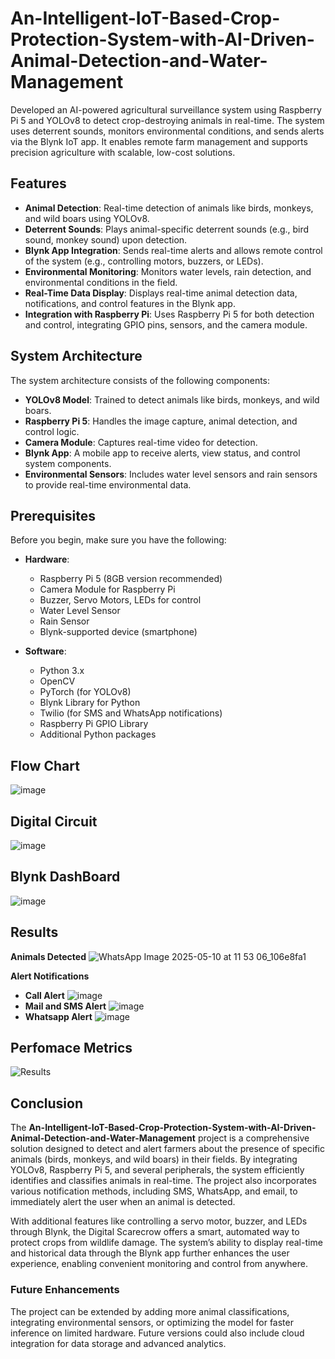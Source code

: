 # An-Intelligent-IoT-Based-Crop-Protection-System-with-AI-Driven-Animal-Detection-and-Water-Management
Developed an AI-powered agricultural surveillance system using Raspberry Pi 5 and YOLOv8 to detect crop-destroying animals in real-time. The system uses deterrent sounds, monitors environmental conditions, and sends alerts via the Blynk IoT app. It enables remote farm management and supports precision agriculture with scalable, low-cost solutions.

## Features

- **Animal Detection**: Real-time detection of animals like birds, monkeys, and wild boars using YOLOv8.
- **Deterrent Sounds**: Plays animal-specific deterrent sounds (e.g., bird sound, monkey sound) upon detection.
- **Blynk App Integration**: Sends real-time alerts and allows remote control of the system (e.g., controlling motors, buzzers, or LEDs).
- **Environmental Monitoring**: Monitors water levels, rain detection, and environmental conditions in the field.
- **Real-Time Data Display**: Displays real-time animal detection data, notifications, and control features in the Blynk app.
- **Integration with Raspberry Pi**: Uses Raspberry Pi 5 for both detection and control, integrating GPIO pins, sensors, and the camera module.

## System Architecture

The system architecture consists of the following components:
- **YOLOv8 Model**: Trained to detect animals like birds, monkeys, and wild boars.
- **Raspberry Pi 5**: Handles the image capture, animal detection, and control logic.
- **Camera Module**: Captures real-time video for detection.
- **Blynk App**: A mobile app to receive alerts, view status, and control system components.
- **Environmental Sensors**: Includes water level sensors and rain sensors to provide real-time environmental data.

## Prerequisites

Before you begin, make sure you have the following:

- **Hardware**:
  - Raspberry Pi 5 (8GB version recommended)
  - Camera Module for Raspberry Pi
  - Buzzer, Servo Motors, LEDs for control
  - Water Level Sensor
  - Rain Sensor
  - Blynk-supported device (smartphone)

- **Software**:
  - Python 3.x
  - OpenCV
  - PyTorch (for YOLOv8)
  - Blynk Library for Python
  - Twilio (for SMS and WhatsApp notifications)
  - Raspberry Pi GPIO Library
  - Additional Python packages

## Flow Chart
![image](https://github.com/user-attachments/assets/d5fc0706-78ab-45ce-b154-4aa343a99dbb)

## Digital Circuit
![image](https://github.com/user-attachments/assets/164b57de-7d57-4681-81fb-52b86497765b)

## Blynk DashBoard
![image](https://github.com/user-attachments/assets/f751570e-287d-4792-94a3-ad0d10aa546e)

## Results
**Animals Detected**
![WhatsApp Image 2025-05-10 at 11 53 06_106e8fa1](https://github.com/user-attachments/assets/affc9d75-5a6b-479e-aeb8-36690f5c7595)

**Alert Notifications**
- **Call Alert**
![image](https://github.com/user-attachments/assets/802ff722-6eec-4bb3-bdba-66ace3d371fc)
- **Mail and SMS Alert**
![image](https://github.com/user-attachments/assets/0eea0607-4cf4-4b06-81c5-abe5688a465c)
- **Whatsapp Alert**
![image](https://github.com/user-attachments/assets/9c7345da-9a2a-49de-a63d-499a4e926001)

## Perfomace Metrics
![Results](https://github.com/user-attachments/assets/8de1c8b3-85d7-48c1-86d8-aa245dd4dc53)

## Conclusion

The **An-Intelligent-IoT-Based-Crop-Protection-System-with-AI-Driven-Animal-Detection-and-Water-Management** project is a comprehensive solution designed to detect and alert farmers about the presence of specific animals (birds, monkeys, and wild boars) in their fields. By integrating YOLOv8, Raspberry Pi 5, and several peripherals, the system efficiently identifies and classifies animals in real-time. The project also incorporates various notification methods, including SMS, WhatsApp, and email, to immediately alert the user when an animal is detected.

With additional features like controlling a servo motor, buzzer, and LEDs through Blynk, the Digital Scarecrow offers a smart, automated way to protect crops from wildlife damage. The system’s ability to display real-time and historical data through the Blynk app further enhances the user experience, enabling convenient monitoring and control from anywhere.

### Future Enhancements

The project can be extended by adding more animal classifications, integrating environmental sensors, or optimizing the model for faster inference on limited hardware. Future versions could also include cloud integration for data storage and advanced analytics.
